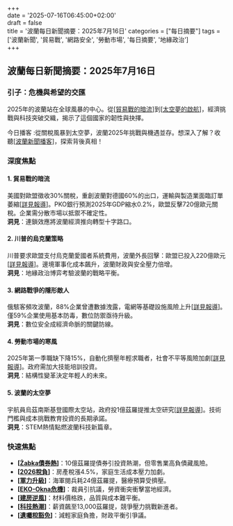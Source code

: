 +++  
date = '2025-07-16T06:45:00+02:00'  
draft = false  
title = '波蘭每日新聞摘要：2025年7月16日' 
categories = ["每日摘要"] 
tags = ['波蘭新聞', '貿易戰', '網路安全', '勞動市場', '每日摘要', '地緣政治']  
+++


## 波蘭每日新聞摘要：2025年7月16日

### 引子：危機與希望的交匯
2025年的波蘭站在全球風暴的中心。從[<a href="https://aureagate.com/posts/trade-war-currents-us-eu-tariff-game/">貿易戰的暗流</a>]到[<a href="https://aureagate.com/posts/polands-space-dream-uznanskis-legacy/">太空夢的啟航</a>]，經濟挑戰與科技突破交織，揭示了這個國家的韌性與抉擇。

今日播客 :從關稅風暴到太空夢，波蘭2025年挑戰與機遇並存。想深入了解？收聽[<a href="https://aureagate.com/posts/150725-news-podcast/">波蘭新聞播客</a>]，探索背後真相！


### 深度焦點
#### 1. 貿易戰的暗流
美國對歐盟徵收30%關稅，重創波蘭對德國60%的出口，運輸與製造業面臨訂單萎縮[<a href="https://aureagate.com/posts/trade-war-currents-us-eu-tariff-game/">詳見報導</a>]。PKO銀行預測2025年GDP縮水0.2%，歐盟反擊720億歐元關稅。企業需分散市場以抵禦不確定性。  
**洞見**：連鎖效應將波蘭經濟推向轉型十字路口。

#### 2. 川普的烏克蘭策略
川普要求歐盟支付烏克蘭愛國者系統費用，波蘭外長回擊：歐盟已投入220億歐元[<a href="https://aureagate.com/posts/trumps-ukraine-strategy-geopolitics-meets-business/">詳見報導</a>]。邊境軍事化成本飆升，波蘭財政與安全壓力倍增。  
**洞見**：地緣政治博弈考驗波蘭的戰略平衡。

#### 3. 網路戰爭的隱形敵人
俄駭客頻攻波蘭，88%企業曾遭數據洩露，電網等基礎設施風險上升[<a href="https://aureagate.com/posts/cyber-war-invisible-enemy-polands-digital-challenge/">詳見報導</a>]。僅59%企業使用基本防毒，數位防禦亟待升級。  
**洞見**：數位安全成經濟命脈的關鍵防線。

#### 4. 勞動市場的寒風
2025年第一季職缺下降15%，自動化擠壓年輕求職者，社會不平等風險加劇[<a href="https://aureagate.com/posts/poland-labor-market-freeze-why-firms-hold-back/">詳見報導</a>]。政府需加大技能培訓投資。  
**洞見**：結構性變革決定年輕人的未來。

#### 5. 波蘭的太空夢
宇航員烏茲南斯基登國際太空站，政府投1億茲羅提推太空研究[<a href="https://aureagate.com/posts/polands-space-dream-uznanskis-legacy/">詳見報導</a>]。技術門檻與成本挑戰教育投資的長期承諾。  
**洞見**：STEM熱情點燃波蘭科技新篇章。

### 快速焦點
- **[<a href="https://aureagate.com/posts/zabka-bond-frenzy-billion-zloty-bet/">Żabka債券熱</a>]**：10億茲羅提債券引投資熱潮，但零售業高負債藏風險。  
- **[<a href="https://aureagate.com/posts/2026-tax-burden-polands-property-tax-surge/">2026稅負</a>]**：房產稅漲4.5%，家庭生活成本壓力加劇。  
- **[<a href="https://aureagate.com/posts/poland-military-new-chapter-historic-naval-parade/">軍力升級</a>]**：海軍閱兵耗24億茲羅提，醫療預算受擠壓。  
- **[<a href="https://aureagate.com/posts/eko-okna-crisis-workers-vs-capital/">EKO-Okna危機</a>]**：裁員引抗議，勞資衝突衝擊當地經濟。  
- **[<a href="https://aureagate.com/posts/construction-cost-headwinds-polands-real-estate-shift/">建房逆風</a>]**：材料價格跌，品質與成本難平衡。  
- **[<a href="https://aureagate.com/posts/poland-tech-boom-13000-zloty-temptation/">科技熱潮</a>]**：薪資飆至13,000茲羅提，競爭壓力挑戰新進者。  
- **[<a href="https://aureagate.com/posts/inheritance-tax-break-polands-tax-reform/">遺囑稅豁免</a>]**：減輕家庭負擔，財政平衡引爭議。
